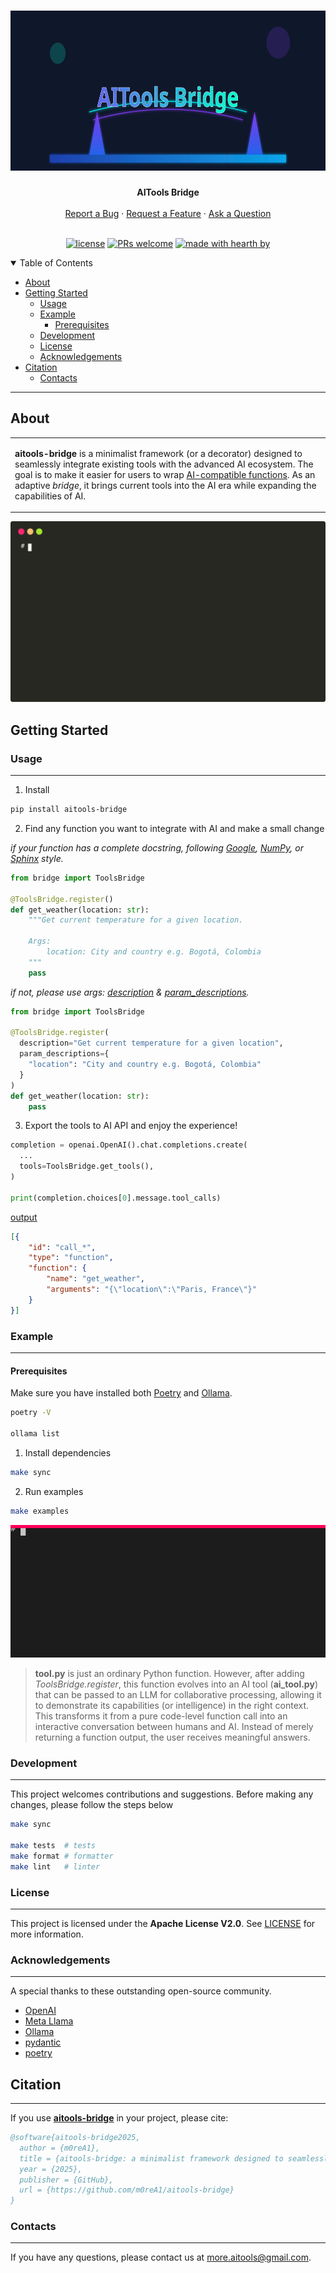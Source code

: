 <h1 align="center">
  <a href="https://github.com/m0reA1/aitools-bridge">
    <img src="docs/images/logo.svg" alt="Logo" height="256">
  </a>
</h1>

<div align="center">
  <b>AITools Bridge</b>
  <br />
  <br />
  <a href="https://github.com/m0reA1/aitools-bridge/issues/new?assignees=&labels=bug&template=01_BUG_REPORT.md&title=bug%3A+">Report a Bug</a>
  ·
  <a href="https://github.com/m0reA1/aitools-bridge/issues/new?assignees=&labels=enhancement&template=02_FEATURE_REQUEST.md&title=feat%3A+">Request a Feature</a>
  ·
  <a href="https://github.com/m0reA1/aitools-bridge/discussions">Ask a Question</a>
</div>

<div align="center">
<br />

[![license](https://img.shields.io/github/license/m0reA1/aitools-bridge)](LICENSE) [![PRs welcome](https://img.shields.io/badge/PRs-welcome-ff69b4.svg?style=flat-square)](https://github.com/m0reA1/aitools-bridge/issues?q=is%3Aissue+is%3Aopen+label%3A%22help+wanted%22) [![made with hearth by ](https://img.shields.io/badge/made%20with%20%E2%99%A5%20by-m0reA1-ff1414.svg?style=flat-square)](https://github.com/m0reA1)

</div>

<details open="open">
<summary>Table of Contents</summary>

- [About](#about)
- [Getting Started](#getting-started)
  - [Usage](#usage)
  - [Example](#example)
    - [Prerequisites](#prerequisites)
  - [Development](#development)
  - [License](#license)
  - [Acknowledgements](#acknowledgements)
- [Citation](#citation)
  - [Contacts](#contacts)

</details>

---

## About

<table>
<tr>
<td>

<b>aitools-bridge</b> is a minimalist framework (or a decorator) designed to seamlessly integrate existing tools with the advanced AI ecosystem. The goal is to make it easier for users to wrap [AI-compatible functions](https://platform.openai.com/docs/guides/function-calling). As an adaptive _bridge_, it brings current tools into the AI era while expanding the capabilities of AI.

</td>
</tr>
</table>

![preview](docs/images/preview.svg)

## Getting Started

### Usage
---

1. Install

```sh
pip install aitools-bridge
```

2. Find any function you want to integrate with AI and make a small change

_if your function has a complete docstring, following [Google](https://google.github.io/styleguide/pyguide.html#38-comments-and-docstrings), [NumPy](https://numpydoc.readthedocs.io/en/latest/format.html#docstring-standard), or [Sphinx](https://www.sphinx-doc.org/en/master/index.html) style._

```python
from bridge import ToolsBridge

@ToolsBridge.register()
def get_weather(location: str):
    """Get current temperature for a given location.

    Args:
        location: City and country e.g. Bogotá, Colombia
    """
    pass
```

_if not, please use args: <u>description</u> & <u>param_descriptions</u>._

```python
from bridge import ToolsBridge

@ToolsBridge.register(
  description="Get current temperature for a given location",
  param_descriptions={
    "location": "City and country e.g. Bogotá, Colombia"
  }
)
def get_weather(location: str):
    pass
```

3. Export the tools to AI API and enjoy the experience!

```python
completion = openai.OpenAI().chat.completions.create(
  ...
  tools=ToolsBridge.get_tools(),
)

print(completion.choices[0].message.tool_calls)
```
<u>output</u>
```json
[{
    "id": "call_*",
    "type": "function",
    "function": {
        "name": "get_weather",
        "arguments": "{\"location\":\"Paris, France\"}"
    }
}]
```

### Example
---

#### Prerequisites

Make sure you have installed both [Poetry](https://python-poetry.org/) and [Ollama](https://ollama.com/).

```sh
poetry -V

ollama list
```

1. Install dependencies

```sh
make sync
```

2. Run examples
   
```sh
make examples
```

![examples](docs/images/examples.svg)

>**tool.py** is just an ordinary Python function. However, after adding _ToolsBridge.register_, this function evolves into an AI tool (**ai_tool.py**) that can be passed to an LLM for collaborative processing, allowing it to demonstrate its capabilities (or intelligence) in the right context. This transforms it from a pure code-level function call into an interactive conversation between humans and AI. Instead of merely returning a function output, the user receives meaningful answers.

### Development
---

This project welcomes contributions and suggestions. Before making any changes, please follow the steps below

```sh
make sync

make tests  # tests
make format # formatter
make lint   # linter
```

### License
---

This project is licensed under the **Apache License V2.0**. See [LICENSE](LICENSE) for more information.

### Acknowledgements
---

​A special thanks to these outstanding open-source community.

- [OpenAI](https://github.com/openai)
- [Meta Llama](https://github.com/meta-llama)
- [Ollama](https://github.com/ollama)
- [pydantic](https://github.com/pydantic/pydantic)
- [poetry](https://github.com/python-poetry/poetry)

## Citation
---

If you use [**aitools-bridge**](https://github.com/m0reA1/aitools-bridge) in your project, please cite:

```bibtex
@software{aitools-bridge2025,
  author = {m0reA1},
  title = {aitools-bridge: a minimalist framework designed to seamlessly integrate existing tools with the advanced AI ecosystem},
  year = {2025},
  publisher = {GitHub},
  url = {https://github.com/m0reA1/aitools-bridge}
}
```

### Contacts
---

If you have any questions, please contact us at [more.aitools@gmail.com](more.aitools@gmail.com).